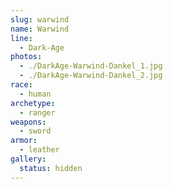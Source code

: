 ```yaml
---
slug: warwind
name: Warwind
line:
  - Dark-Age
photos:
  - ./DarkAge-Warwind-Dankel_1.jpg
  - ./DarkAge-Warwind-Dankel_2.jpg
race:
  - human
archetype:
  - ranger
weapons:
  - sword
armor:
  - leather
gallery:
  status: hidden
---
```

